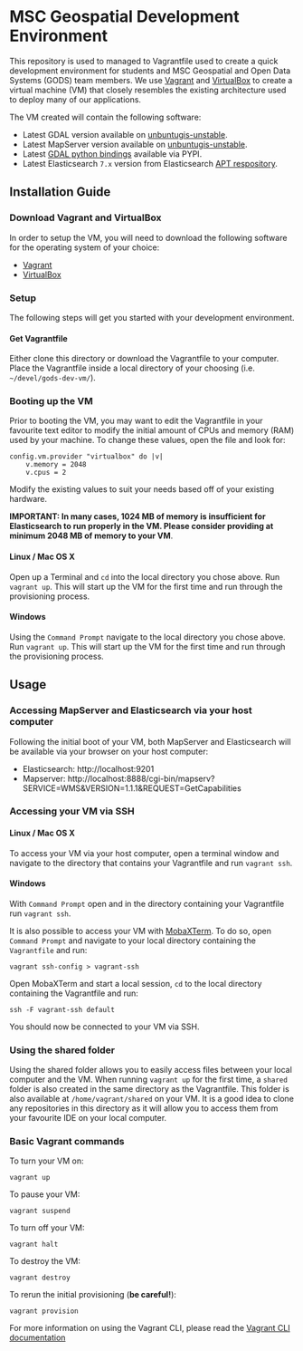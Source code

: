 # MSC Geospatial Development Environment
This repository is used to managed to Vagrantfile used to create a quick
development environment for students and MSC Geospatial and Open Data Systems
(GODS) team members. We use [Vagrant](https://www.vagrantup.com/intro/index.html)
and [VirtualBox](https://www.virtualbox.org/) to create a virtual
machine (VM) that closely resembles the existing architecture used to deploy
many of our applications.

The VM created will contain the following software:
* Latest GDAL version available on [unbuntugis-unstable](https://launchpad.net/~ubuntugis/+archive/ubuntu/ubuntugis-unstable).
* Latest MapServer version available on [unbuntugis-unstable](https://launchpad.net/~ubuntugis/+archive/ubuntu/ubuntugis-unstable).
* Latest [GDAL python bindings](https://pypi.org/project/GDAL/) available via PYPI.
* Latest Elasticsearch `7.x` version from Elasticsearch [APT respository](https://www.elastic.co/guide/en/Elasticsearch/reference/current/deb.html#deb-repo).

## Installation Guide
### Download Vagrant and VirtualBox
In order to setup the VM, you will need to download the following software for
the operating system of your choice:
* [Vagrant](https://www.vagrantup.com/downloads.html)
* [VirtualBox](https://www.virtualbox.org/wiki/Downloads)
### Setup
The following steps will get you started with your development environment.
#### Get Vagrantfile
Either clone this directory or download the Vagrantfile to your computer.
Place the Vagrantfile inside a local directory of your choosing
(i.e. `~/devel/gods-dev-vm/`).
### Booting up the VM
Prior to booting the VM, you may want to edit the Vagrantfile in your
favourite text editor to modify the initial amount of CPUs and memory (RAM)
used by your machine. To change these values, open the file and look for:
```
config.vm.provider "virtualbox" do |v|
	v.memory = 2048
	v.cpus = 2
```
Modify the existing values to suit your needs based off of your existing
hardware.

**IMPORTANT: In many cases, 1024 MB of memory is insufficient
for Elasticsearch to run properly in the VM. Please consider providing at
minimum 2048 MB of memory to your VM**.
#### Linux / Mac OS X
Open up a Terminal and `cd` into the local directory you chose above.
Run `vagrant up`. This will start up the VM for the first time and run through
the provisioning process.
#### Windows
Using the `Command Prompt` navigate to the local directory you chose above.
Run `vagrant up`. This will start up the VM for the first time and run through
the provisioning process.

## Usage
### Accessing MapServer and Elasticsearch via your host computer
Following the initial boot of your VM, both MapServer and Elasticsearch will
be available via your browser on your host computer:
* Elasticsearch: http://localhost:9201
* Mapserver: http://localhost:8888/cgi-bin/mapserv?SERVICE=WMS&VERSION=1.1.1&REQUEST=GetCapabilities
### Accessing your VM via SSH
#### Linux / Mac OS X
To access your VM via your host computer, open a terminal window and navigate
to the directory that contains your Vagrantfile and run `vagrant ssh`.
#### Windows
With `Command Prompt` open and in the directory containing your Vagrantfile
run `vagrant ssh`.

It is also possible to access your VM with
[MobaXTerm](https://mobaxterm.mobatek.net/). To do so, open `Command Prompt`
and navigate to your local directory containing the `Vagrantfile` and run:
```
vagrant ssh-config > vagrant-ssh
```
Open MobaXTerm and start a local session, `cd` to the local directory
containing the Vagrantfile and run:
```
ssh -F vagrant-ssh default
```
You should now be connected to your VM via SSH.
### Using the shared folder
Using the shared folder allows you to easily access files between your local
computer and the VM. When running `vagrant up` for the first time, a `shared`
folder is also created in the same directory as the Vagrantfile. This folder
is also available at `/home/vagrant/shared` on your VM. It is a good idea
to clone any repositories in this directory as it will allow you to access
them from your favourite IDE on your local computer.
### Basic Vagrant commands
To turn your VM on:
```
vagrant up
```

To pause your VM:
```
vagrant suspend
```
To turn off your VM:
```
vagrant halt
```
To destroy the VM:
```
vagrant destroy
```
To rerun the initial provisioning (**be careful!**):
```
vagrant provision
```
For more information on using the Vagrant CLI, please read the
[Vagrant CLI documentation](https://www.vagrantup.com/docs/cli/)
